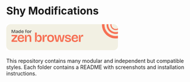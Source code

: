 # Shy Modifications

<a href="https://zen-browser.app">
  <img src="https://github.com/heyitszenithyt/zen-browser-badges/blob/59343854506a29fa530d2e7a29a13ae928357dbb/light/zen-badge-light.png" height="70px" width="auto" />
</a>
<br><br>
This repository contains many modular and independent but compatible styles. Each folder contains a README with screenshots and installation instructions.

